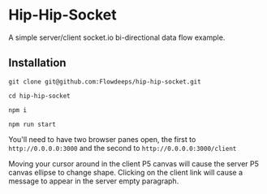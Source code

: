 # Hip-Hip-Socket

A simple server/client socket.io bi-directional data flow example.

## Installation

`git clone git@github.com:Flowdeeps/hip-hip-socket.git`

`cd hip-hip-socket`

`npm i`

`npm run start`

You'll need to have two browser panes open, the first to `http://0.0.0.0:3000` and the second to `http://0.0.0.0:3000/client`

Moving your cursor around in the client P5 canvas will cause the server P5 canvas ellipse to change shape. Clicking on the client link will cause a message to appear in the server empty paragraph.
